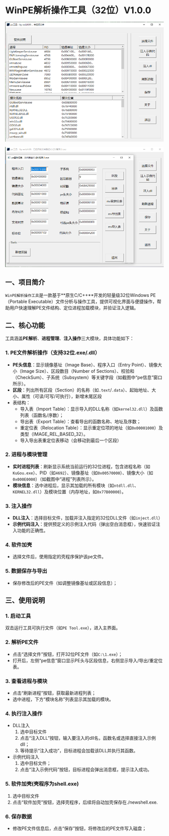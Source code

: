 # WinPE解析操作工具（32位）V1.0.0

![](./images/1.png)

![](./images/2.png)

## 一、项目简介

`WinPE解析操作工具`是一款基于**原生C/C++\**开发的轻量级32位Windows PE（Portable Executable）文件分析与操作工具，提供可视化界面与便捷操作，帮助用户快速理解PE文件结构、定位进程加载模块，并验证注入逻辑。

## 二、核心功能

工具涵盖**PE解析**、**进程管理**、**注入操作**三大模块，具体功能如下：

### 1. PE文件解析操作（支持32位.exe/.dll）

- **PE头信息**：显示镜像基址（Image Base）、程序入口（Entry Point）、镜像大小（Image Size）、区段数目（Number of Sections）、校验和（CheckSum）、子系统（Subsystem）等关键字段（如截图中“pe信息”窗口所示）。
- **区段**：列出所有区段（Section）的名称（如`.text`/`.data`）、起始地址、大小、属性（可读/可写/可执行），新增末尾区段
- 表结构：
  - 导入表（Import Table）：显示导入的DLL名称（如`kernel32.dll`）及函数列表（函数名/序数）；
  - 导出表（Export Table）：查看导出的函数名称、地址及序数；
  - 重定位表（Relocation Table）：显示重定位项的地址（如`0x00001000`）及类型（IMAGE_REL_BASED_32）。
  - 导入导出表重定位表移动（会移动到最后一个区段）

### 2. 进程与模块管理

- **实时进程列表**：刷新显示系统当前运行的32位进程，包含进程名称（如`KuGou.exe`）、PID（如`4692`）、镜像基址（如`0x00570000`）、镜像大小（如`0x000E0000`）（如截图中“进程”列表所示）。
- **模块信息**：选中进程后，显示其加载的所有模块（如`ntdll.dll`、`KERNEL32.dll`）及模块位置（内存地址，如`0x77B00000`）。

### 3. 注入操作

- **DLL注入**：选择目标文件，加载并注入指定的32位DLL文件（如`inject.dll`）
- **示例代码注入**：提供预定义的示例注入代码（弹出空白消息框），快速验证注入功能的正确性。

### 4. 软件加壳

- 选择文件后，使用指定的壳程序保护该pe文件。

### 5. 数据保存与导出

- 保存修改后的PE文件（如调整镜像基址或区段信息）；

## 三、使用说明

### 1. 启动工具

双击运行工具可执行文件（如`PE Tool.exe`），进入主界面。

### 2. 解析PE文件

- 点击“选择文件”按钮，打开32位PE文件（如`C:\1.exe`）；
- 打开后，左侧“pe信息”窗口显示PE头与区段信息，右侧显示导入/导出/重定位表。

### 3. 查看进程与模块

- 点击“刷新进程”按钮，获取最新进程列表；
- 选中进程，下方“模块名称”列表显示其加载的模块。

### 4. 执行注入操作

- DLL注入
  1. 选中目标文件
  2. 点击“注入DLL”按钮，输入要注入的dll名，函数名或选择直接注入示例dll；
  3. 等待提示“注入成功”，目标进程会加载该DLL并执行其函数。
- 示例代码注入
  1. 选中目标文件；
  2. 点击“注入示例代码”按钮，目标进程会弹出消息框，提示注入成功。

### 5. 软件加壳(壳程序为shell.exe)

1. 选中目标文件
2. 点击“软件加壳”按钮，选择壳程序，后续将自动加壳保存在./newshell.exe.

### 6. 保存数据

- 修改PE文件信息后，点击“保存”按钮，将修改后的PE文件写入磁盘；